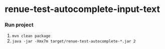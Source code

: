 # renue-test-autocomplete-input-text

### Run project
1. ```mvn clean package```
2. ```java -jar -Xmx7m target/renue-test-autocomplete-*.jar 2 ```
